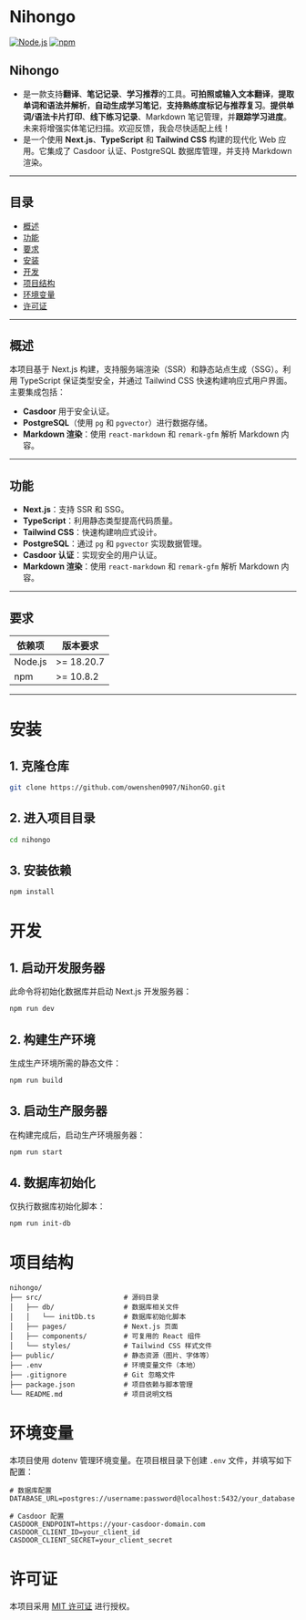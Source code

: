 # Nihongo

[![Node.js](https://img.shields.io/badge/Node.js-v18.20.7-green)](https://nodejs.org/) [![npm](https://img.shields.io/badge/npm-v10.8.2-blue)](https://www.npmjs.com/)

## **Nihongo**
- 是一款支持**翻译**、**笔记记录**、**学习推荐**的工具。**可拍照或输入文本翻译**，**提取单词和语法并解析**，**自动生成学习笔记**，**支持熟练度标记与推荐复习**。**提供单词/语法卡片打印**、**线下练习记录**、Markdown 笔记管理，并**跟踪学习进度**。未来将增强实体笔记扫描。欢迎反馈，我会尽快适配上线！
- 是一个使用 **Next.js**、**TypeScript** 和 **Tailwind CSS** 构建的现代化 Web 应用。它集成了 Casdoor 认证、PostgreSQL 数据库管理，并支持 Markdown 渲染。

---

## 目录

- [概述](#概述)
- [功能](#功能)
- [要求](#要求)
- [安装](#安装)
- [开发](#开发)
- [项目结构](#项目结构)
- [环境变量](#环境变量)
- [许可证](#许可证)

---

## 概述

本项目基于 Next.js 构建，支持服务端渲染（SSR）和静态站点生成（SSG）。利用 TypeScript 保证类型安全，并通过 Tailwind CSS 快速构建响应式用户界面。主要集成包括：
- **Casdoor** 用于安全认证。
- **PostgreSQL**（使用 `pg` 和 `pgvector`）进行数据存储。
- **Markdown 渲染**：使用 `react-markdown` 和 `remark-gfm` 解析 Markdown 内容。

---

## 功能

- **Next.js**：支持 SSR 和 SSG。
- **TypeScript**：利用静态类型提高代码质量。
- **Tailwind CSS**：快速构建响应式设计。
- **PostgreSQL**：通过 `pg` 和 `pgvector` 实现数据管理。
- **Casdoor 认证**：实现安全的用户认证。
- **Markdown 渲染**：使用 `react-markdown` 和 `remark-gfm` 解析 Markdown 内容。

---

## 要求

| 依赖项      | 版本要求      |
| ----------- | ------------- |
| Node.js     | >= 18.20.7    |
| npm         | >= 10.8.2     |

---




# 安装

## 1. 克隆仓库

```bash
git clone https://github.com/owenshen0907/NihonGO.git
```

## 2. 进入项目目录

```bash
cd nihongo
```

## 3. 安装依赖

```bash
npm install
```

# 开发

## 1. 启动开发服务器

此命令将初始化数据库并启动 Next.js 开发服务器：

```bash
npm run dev
```

## 2. 构建生产环境

生成生产环境所需的静态文件：

```bash
npm run build
```

## 3. 启动生产服务器

在构建完成后，启动生产环境服务器：

```bash
npm run start
```

## 4. 数据库初始化

仅执行数据库初始化脚本：

```bash
npm run init-db
```

# 项目结构

```
nihongo/
├── src/                    # 源码目录
│   ├── db/                 # 数据库相关文件
│   │   └── initDb.ts       # 数据库初始化脚本
│   ├── pages/              # Next.js 页面
│   ├── components/         # 可复用的 React 组件
│   └── styles/             # Tailwind CSS 样式文件
├── public/                 # 静态资源（图片、字体等）
├── .env                    # 环境变量文件（本地）
├── .gitignore              # Git 忽略文件
├── package.json            # 项目依赖与脚本管理
└── README.md               # 项目说明文档
```

# 环境变量

本项目使用 dotenv 管理环境变量。在项目根目录下创建 `.env` 文件，并填写如下配置：

```env
# 数据库配置
DATABASE_URL=postgres://username:password@localhost:5432/your_database

# Casdoor 配置
CASDOOR_ENDPOINT=https://your-casdoor-domain.com
CASDOOR_CLIENT_ID=your_client_id
CASDOOR_CLIENT_SECRET=your_client_secret
```

# 许可证

本项目采用 [MIT 许可证](https://opensource.org/licenses/MIT) 进行授权。
